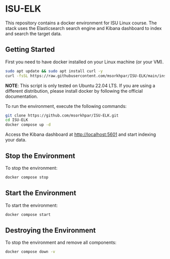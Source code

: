 # ISU-ELK

This repository contains a docker environment for ISU Linux course. The stack uses the Elasticsearch search engine and
Kibana dashboard to index and search the target data.

## Getting Started

First you need to have docker installed on your Linux machine (or your VM).

```bash
sudo apt update && sudo apt install curl -y 
curl -fsSL https://raw.githubusercontent.com/msorkhpar/ISU-ELK/main/install-docker.yml | sudo sh
```

**NOTE**: This script is only tested on Ubuntu 22.04 LTS. If you are using a different distribution, please install
docker by following the official documentation.

To run the environment, execute the following commands:

```bash
git clone https://github.com/msorkhpar/ISU-ELK.git
cd ISU-ELK
docker compose up -d
```

Access the Kibana dashboard at [http://localhost:5601](http://localhost:5601) and start indexing your data.

## Stop the Environment

To stop the environment:

```bash
docker compose stop
```

## Start the Environment

To start the environment:

```bash
docker compose start
```

## Destroying the Environment

To stop the environment and remove all components:

```bash
docker compose down -v
```

